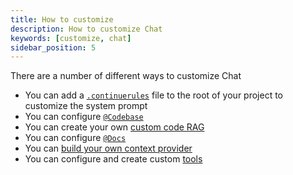 ```yaml
---
title: How to customize
description: How to customize Chat
keywords: [customize, chat]
sidebar_position: 5
---
```


There are a number of different ways to customize Chat

- You can add a [`.continuerules`](../customize/deep-dives/rules.md) file to the root of your project to customize the system prompt
- You can configure [`@Codebase`](../customize/deep-dives/codebase.mdx)
- You can create your own [custom code RAG](../customize/tutorials/custom-code-rag.mdx)
- You can configure [`@Docs`](../customize/deep-dives/docs.md)
- You can [build your own context provider](../customize/tutorials/build-your-own-context-provider.md)
- You can configure and create custom [tools](../customize/tools.mdx)
